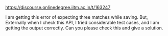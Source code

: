 https://discourse.onlinedegree.iitm.ac.in/t/163247

I am getting this error of expecting three matches while saving. But, Externally when I check this API, I tried considerable test cases, and I am getting the output correctly. Can you please check this and give a solution.